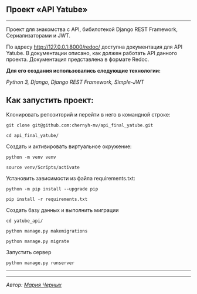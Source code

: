## Проект «API Yatube»
---
Проект для знакомства с API, бибилотекой Django REST Framework, Сериализаторами и JWT.

По адресу http://127.0.0.1:8000/redoc/ доступна документация для API Yatube. В документации описано, как должен работать API данного проекта. Документация представлена в формате Redoc.


**Для его создания использовались следующие технологии:**

*Python 3, Django, Django REST Framework, Simple-JWT*


## Как запустить проект:
Клонировать репозиторий и перейти в него в командной строке:
```
git clone git@github.com:chernyh-mv/api_final_yatube.git
```

```
cd api_final_yatube/
```

Cоздать и активировать виртуальное окружение:

```
python -m venv venv
```
```
source venv/Scripts/activate
```

Установить зависимости из файла requirements.txt:

```
python -m pip install --upgrade pip
```

```
pip install -r requirements.txt
```

Cоздать базу данных и выполнить миграции

```
cd yatube_api/
```
```
python manage.py makemigrations
```
```
python manage.py migrate
```

Запустить сервер 
```
python manage.py runserver
```

___
___
*Автор: [Мария Черных](https://github.com/chernyh-mv)*
